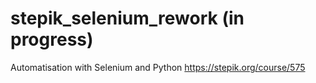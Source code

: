 # stepik_selenium_rework (in progress)
Automatisation with Selenium and Python https://stepik.org/course/575
